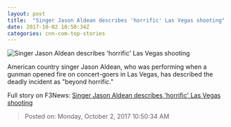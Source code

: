 ```yaml
---
layout: post
title:  "Singer Jason Aldean describes 'horrific' Las Vegas shooting"
date: 2017-10-02 10:50:34Z
categories: cnn-com-top-stories
---
```


![Singer Jason Aldean describes 'horrific' Las Vegas shooting](http://i2.cdn.cnn.com/cnnnext/dam/assets/171002101035-01-jason-aldean-1001-restricted-super-tease.jpg)

American country singer Jason Aldean, who was performing when a gunman opened fire on concert-goers in Las Vegas, has described the deadly incident as "beyond horrific."


Full story on F3News: [Singer Jason Aldean describes 'horrific' Las Vegas shooting](http://www.f3nws.com/n/VKv2kF)

> Posted on: Monday, October 2, 2017 10:50:34 AM

